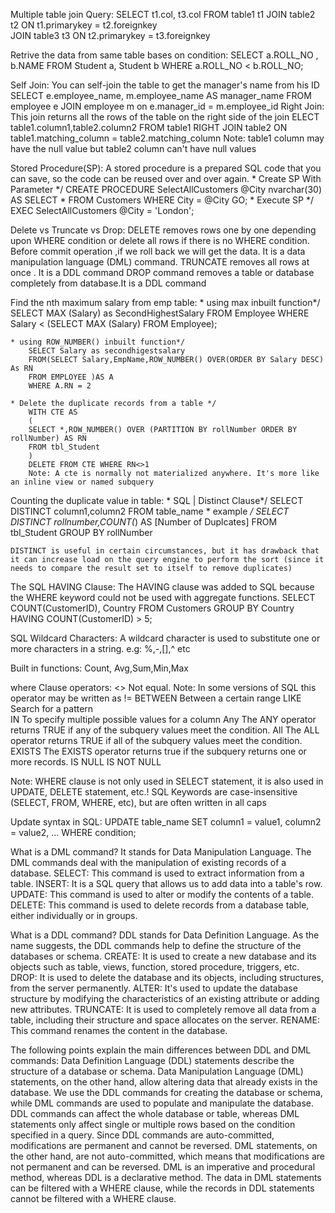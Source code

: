 Multiple table join Query:
    SELECT t1.col, t3.col 
    FROM table1 t1 
    JOIN table2 t2 ON t1.primarykey = t2.foreignkey                                  
    JOIN table3 t3 ON t2.primarykey = t3.foreignkey

Retrive the data from same table bases on condition:
	SELECT a.ROLL_NO , b.NAME
	FROM Student a, Student b
	WHERE a.ROLL_NO < b.ROLL_NO;
	
Self Join:
	You can self-join the table to get the manager's name from his ID
		SELECT e.employee_name, m.employee_name AS manager_name
		FROM   employee e
		JOIN   employee m on e.manager_id = m.employee_id
Right Join:
	This join returns all the rows of the table on the right side of the join 
		ELECT table1.column1,table2.column2
		FROM table1 
		RIGHT JOIN table2
		ON table1.matching_column = table2.matching_column
	Note: table1 column may have the null value but table2 column can't have null values
	
Stored Procedure(SP): A stored procedure is a prepared SQL code that you can save, so the code can be reused over and over again.
	* Create SP With Parameter */
		CREATE PROCEDURE SelectAllCustomers @City nvarchar(30)
		AS
		SELECT * FROM Customers WHERE City = @City
		GO;
    * Execute SP */
		EXEC SelectAllCustomers @City = 'London';
    

Delete vs Truncate vs Drop:
	DELETE removes rows one by one depending upon WHERE condition or delete all rows if there is no WHERE condition. Before commit operation ,if we roll back we will get the data. It is a data manipulation language (DML) command.
	TRUNCATE removes all rows at once . It is a DDL command
	DROP command removes a table or database completely from database.It is a DDL command

Find the  nth maximum salary from emp table:
	* using max inbuilt function*/
		SELECT MAX (Salary) as SecondHighestSalary
		FROM Employee
		WHERE Salary < (SELECT MAX (Salary) FROM Employee);

	* using ROW_NUMBER() inbuilt function*/
		SELECT Salary as secondhigestsalary
		FROM(SELECT Salary,EmpName,ROW_NUMBER() OVER(ORDER BY Salary DESC) As RN 
		FROM EMPLOYEE )AS A
		WHERE A.RN = 2

    * Delete the duplicate records from a table */
		WITH CTE AS
		(
		SELECT *,ROW_NUMBER() OVER (PARTITION BY rollNumber ORDER BY rollNumber) AS RN
		FROM tbl_Student
		)
		DELETE FROM CTE WHERE RN<>1
		Note: A cte is normally not materialized anywhere. It's more like an inline view or named subquery

Counting the duplicate value in table:
	* SQL | Distinct Clause*/
		SELECT DISTINCT column1,column2 
		FROM table_name 
	* example              */
		SELECT DISTINCT rollnumber,COUNT(*) AS [Number of Duplcates]
		FROM tbl_Student
		GROUP BY rollNumber

	DISTINCT is useful in certain circumstances, but it has drawback that it can increase load on the query engine to perform the sort (since it needs to compare the result set to itself to remove duplicates)

The SQL HAVING Clause:
	The HAVING clause was added to SQL because the WHERE keyword could not be used with aggregate functions.
	SELECT COUNT(CustomerID), Country
	FROM Customers
	GROUP BY Country
	HAVING COUNT(CustomerID) > 5;

SQL Wildcard Characters:
	A wildcard character is used to substitute one or more characters in a string. e.g: %,-,[],^ etc

Built in functions:
	Count, Avg,Sum,Min,Max

where Clause operators:
	<>	Not equal. Note: In some versions of SQL this operator may be written as !=	
	BETWEEN	Between a certain range	
	LIKE	Search for a pattern	
	IN	To specify multiple possible values for a column
	Any The ANY operator returns TRUE if any of the subquery values meet the condition.
	All The ALL operator returns TRUE if all of the subquery values meet the condition.
	EXISTS The EXISTS operator returns true if the subquery returns one or more records.
	IS NULL
	IS NOT NULL
	
Note: 
	WHERE clause is not only used in SELECT statement, it is also used in UPDATE, DELETE statement, etc.!
	SQL Keywords are case-insensitive (SELECT, FROM, WHERE, etc), but are often written in all caps

Update syntax in SQL:
	UPDATE table_name
	SET column1 = value1, column2 = value2, ...
	WHERE condition;
	

What is a DML command?
	It stands for Data Manipulation Language. The DML commands deal with the manipulation of existing records of a database. 
	SELECT: This command is used to extract information from a table.
	INSERT: It is a SQL query that allows us to add data into a table's row.
	UPDATE: This command is used to alter or modify the contents of a table.
	DELETE: This command is used to delete records from a database table, either individually or in groups.	

What is a DDL command?
	DDL stands for Data Definition Language. As the name suggests, the DDL commands help to define the structure of the databases or schema. 
	CREATE: It is used to create a new database and its objects such as table, views, function, stored procedure, triggers, etc.
	DROP: It is used to delete the database and its objects, including structures, from the server permanently.
	ALTER: It's used to update the database structure by modifying the characteristics of an existing attribute or adding new attributes.
	TRUNCATE: It is used to completely remove all data from a table, including their structure and space allocates on the server.
	RENAME: This command renames the content in the database.

The following points explain the main differences between DDL and DML commands:
	Data Definition Language (DDL) statements describe the structure of a database or schema. Data Manipulation Language (DML) statements, on the other hand, allow altering data that already exists in the database.
	We use the DDL commands for creating the database or schema, while DML commands are used to populate and manipulate the database.
	DDL commands can affect the whole database or table, whereas DML statements only affect single or multiple rows based on the condition specified in a query.
	Since DDL commands are auto-committed, modifications are permanent and cannot be reversed. DML statements, on the other hand, are not auto-committed, which means that modifications are not permanent and can be reversed.
	DML is an imperative and procedural method, whereas DDL is a declarative method.
	The data in DML statements can be filtered with a WHERE clause, while the records in DDL statements cannot be filtered with a WHERE clause.
